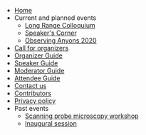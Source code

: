 * [Home](/)
* Current and planned events
    * [Long Range Colloquium](long_range_colloquium.md)
    * [Speaker's Corner](speakerscorner.md)
    * [Observing Anyons 2020](Observing_Anyons_2020.md)
* [Call for organizers](announcement.md)
* [Organizer Guide](organizerguide.md)
* [Speaker Guide](speakerguide.md)
* [Moderator Guide](moderatorguide.md)
* [Attendee Guide](attendeeguide.md)
* [Contact us](contact.md)
* [Contributors](whoweare.md)
* [Privacy policy](privacy_policy.md)
* Past events
   * [Scanning probe microscopy workshop](SPM_workshop.md)
   * [Inaugural session](inauguralsession.md)
